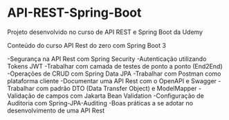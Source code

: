 # API-REST-Spring-Boot

Projeto desenvolvido no curso de API REST e Spring Boot da Udemy

Conteúdo do curso API Rest do zero com Spring Boot 3

-Segurança na API Rest com Spring Security
-Autenticação utilizando Tokens JWT
-Trabalhar com camada de testes de ponto a ponto (End2End)
-Operações de CRUD com Spring Data JPA
-Trabalhar com Postman como plataforma cliente
-Documentar uma API Rest com o OpenAPI e Swagger
-Trabalhar com padrão DTO (Data Transfer Object) e ModelMapper
-Validação de campos com Jakarta Bean Validation
-Configuração de Auditoria com Spring-JPA-Auditing
-Boas práticas a se adotar no desenvolvimento de uma API Rest


